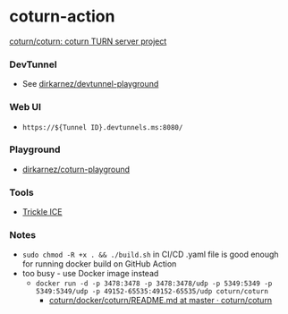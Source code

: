 coturn-action
=============
[coturn/coturn: coturn TURN server project](https://github.com/coturn/coturn)

### DevTunnel
- See [dirkarnez/devtunnel-playground](https://github.com/dirkarnez/devtunnel-playground)

### Web UI
- `https://${Tunnel ID}.devtunnels.ms:8080/`

### Playground
- [dirkarnez/coturn-playground](https://github.com/dirkarnez/coturn-playground)

### Tools
- [Trickle ICE](https://webrtc.github.io/samples/src/content/peerconnection/trickle-ice/)

### Notes
- `sudo chmod -R +x . && ./build.sh` in CI/CD .yaml file is good enough for running docker build on GitHub Action
- too busy - use Docker image instead
  - `docker run -d -p 3478:3478 -p 3478:3478/udp -p 5349:5349 -p 5349:5349/udp -p 49152-65535:49152-65535/udp coturn/coturn`
    - [coturn/docker/coturn/README.md at master · coturn/coturn](https://github.com/coturn/coturn/blob/master/docker/coturn/README.md)
